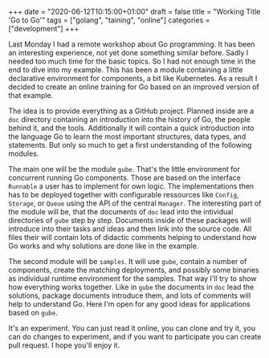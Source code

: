 +++
date = "2020-06-12T10:15:00+01:00"
draft = false
title = "Working Title 'Go to Go'"
tags = ["golang", "taining", "online"]
categories = ["development"]
+++

Last Monday I had a remote workshop about Go programming. It has been an interesting experience, not yet done something similar before. Sadly I needed too much time for the basic topics. So I had not enough time in the end to dive into my example. This has been a module containing a little declarative environment for components, a bit like Kubernetes. As a result I decided to create an online training for Go based on an improved version of that example.

The idea is to provide everything as a GitHub project. Planned inside are a `doc` directory containing an introduction into the history of Go, the people behind it, and the tools. Additionally it will contain a quick introduction into the language Go to learn the most important structures, data types, and statements. But only so much to get a first understanding of the following modules.

The main one will be the module `gube`. That's the little environment for concurrent running Go components. Those are based on the interface `Runnable` a user has to implement for own logic. The implementations then has to be deployed together with configurable ressources like `Config`, `Storage`, or `Queue` using the API of the central `Manager`. The interesting part of the module will be, that the documents of `doc` lead into the intividual directories of `gube` step by step. Documents inside of these packages will introduce into their tasks and ideas and then link into the source code. All files their will contain lots of didactic comments helping to understand how Go works and why solutions are done like in the example.

The second module will be `samples`. It will use `gube`, contain a number of components, create the matching deployments, and possibly some binaries as individual runtime environment for the samples. That way I'll try to show how everything works together. Like in `gube` the documents in `doc` lead the solutions, package documents introduce them, and lots of comments will help to understand Go. Here I'm open for any good ideas for applications based on `gube`.

It's an experiment. You can just read it online, you can clone and try it, you can do changes to experiment, and if you want to participate you can create pull request. I hope you'll enjoy it.
